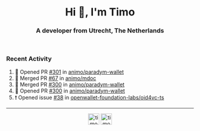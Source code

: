 <h1 align="center">Hi 👋, I'm Timo</h1>
<h3 align="center">A developer from Utrecht, The Netherlands</h3>
<br/>
<!-- https://github.com/rahuldkjain/github-profile-readme-generator --!>

<!--  <p align="left"><img src="https://github-readme-stats.vercel.app/api?username=timoglastra&show_icons=true&count_private=true&" alt="timoglastra" /></p> --!>

<!--
Github language stats
<p align="left"><img src="https://github-readme-stats.vercel.app/api/top-langs/?username=timoglastra&layout=compact" alt="timoglastra" /><p>
-->

<!-- Codestats language stats -->
<!-- <p align="left"><img src="https://codestats-readme.vercel.app/api/top-langs/?username=timoglastra&layout=compact&language_count=12" alt="timoglastra" /><p>    --!>
  
<h3>Recent Activity</h3>

<!--START_SECTION:activity-->
1. 💪 Opened PR [#301](https://github.com/animo/paradym-wallet/pull/301) in [animo/paradym-wallet](https://github.com/animo/paradym-wallet)
2. 🎉 Merged PR [#67](https://github.com/animo/mdoc/pull/67) in [animo/mdoc](https://github.com/animo/mdoc)
3. 🎉 Merged PR [#300](https://github.com/animo/paradym-wallet/pull/300) in [animo/paradym-wallet](https://github.com/animo/paradym-wallet)
4. 💪 Opened PR [#300](https://github.com/animo/paradym-wallet/pull/300) in [animo/paradym-wallet](https://github.com/animo/paradym-wallet)
5. ❗ Opened issue [#38](https://github.com/openwallet-foundation-labs/oid4vc-ts/issues/38) in [openwallet-foundation-labs/oid4vc-ts](https://github.com/openwallet-foundation-labs/oid4vc-ts)
<!--END_SECTION:activity-->

---

<p align="center">
<a href="https://twitter.com/timoglastra" target="blank"><img align="center" src="https://cdn.jsdelivr.net/npm/simple-icons@3.0.1/icons/twitter.svg" alt="timoglastra" height="30" width="30" /></a>
<a href="https://linkedin.com/in/timoglastra" target="blank"><img align="center" src="https://cdn.jsdelivr.net/npm/simple-icons@3.0.1/icons/linkedin.svg" alt="timoglastra" height="30" width="30" /></a>
</p>



